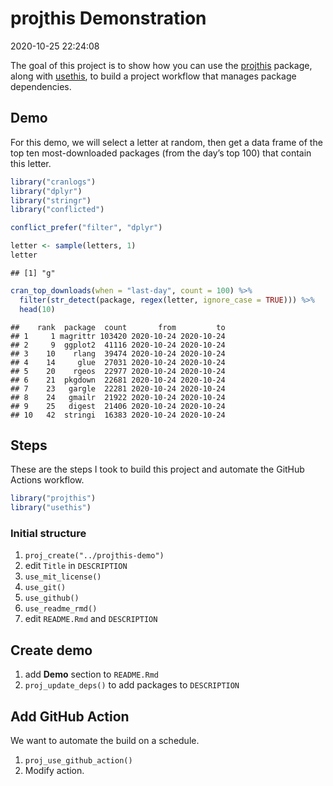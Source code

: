 projthis Demonstration
================
2020-10-25 22:24:08

<!-- README.md is generated from README.Rmd. Please edit that file -->

<!-- badges: start -->

<!-- badges: end -->

The goal of this project is to show how you can use the [projthis]()
package, along with [usethis](), to build a project workflow that
manages package dependencies.

## Demo

For this demo, we will select a letter at random, then get a data frame
of the top ten most-downloaded packages (from the day’s top 100) that
contain this letter.

``` r
library("cranlogs")
library("dplyr")
library("stringr")
library("conflicted")

conflict_prefer("filter", "dplyr")
```

``` r
letter <- sample(letters, 1)
letter
```

    ## [1] "g"

``` r
cran_top_downloads(when = "last-day", count = 100) %>%
  filter(str_detect(package, regex(letter, ignore_case = TRUE))) %>%
  head(10)
```

    ##    rank  package  count       from         to
    ## 1     1 magrittr 103420 2020-10-24 2020-10-24
    ## 2     9  ggplot2  41116 2020-10-24 2020-10-24
    ## 3    10    rlang  39474 2020-10-24 2020-10-24
    ## 4    14     glue  27031 2020-10-24 2020-10-24
    ## 5    20    rgeos  22977 2020-10-24 2020-10-24
    ## 6    21  pkgdown  22681 2020-10-24 2020-10-24
    ## 7    23   gargle  22281 2020-10-24 2020-10-24
    ## 8    24   gmailr  21922 2020-10-24 2020-10-24
    ## 9    25   digest  21406 2020-10-24 2020-10-24
    ## 10   42  stringi  16383 2020-10-24 2020-10-24

## Steps

These are the steps I took to build this project and automate the GitHub
Actions workflow.

``` r
library("projthis")
library("usethis")
```

### Initial structure

1.  `proj_create("../projthis-demo")`
2.  edit `Title` in `DESCRIPTION`
3.  `use_mit_license()`
4.  `use_git()`
5.  `use_github()`
6.  `use_readme_rmd()`
7.  edit `README.Rmd` and `DESCRIPTION`

## Create demo

1.  add **Demo** section to `README.Rmd`
2.  `proj_update_deps()` to add packages to `DESCRIPTION`

## Add GitHub Action

We want to automate the build on a schedule.

1.  `proj_use_github_action()`
2.  Modify action.

